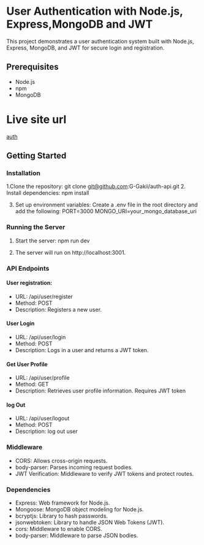 # User Authentication with Node.js, Express,MongoDB and JWT

This project demonstrates a user authentication system built with Node.js, Express, MongoDB, and JWT for secure login and registration.

## Prerequisites

- Node.js
- npm
- MongoDB

# Live site url

[auth](https://auth-api-4k3s.onrender.com/api/user/welcome)

## Getting Started

### Installation

1.Clone the repository:
git clone git@github.com:G-Gakii/auth-api.git 2. Install dependencies:
npm install

3. Set up environment variables: Create a .env file in the root directory and add the following:
   PORT=3000
   MONGO_URI=your_mongo_database_uri

### Running the Server

1. Start the server:
   npm run dev

2. The server will run on http://localhost:3001.

### API Endpoints

#### User registration:

- URL: /api/user/register
- Method: POST
- Description: Registers a new user.

#### User Login

- URL: /api/user/login
- Method: POST
- Description: Logs in a user and returns a JWT token.

#### Get User Profile

- URL: /api/user/profile
- Method: GET
- Description: Retrieves user profile information. Requires JWT token

#### log Out

- URL: /api/user/logout
- Method: POST
- Description: log out user

### Middleware

- CORS: Allows cross-origin requests.
- body-parser: Parses incoming request bodies.
- JWT Verification: Middleware to verify JWT tokens and protect routes.

### Dependencies

- Express: Web framework for Node.js.
- Mongoose: MongoDB object modeling for Node.js.
- bcryptjs: Library to hash passwords.
- jsonwebtoken: Library to handle JSON Web Tokens (JWT).
- cors: Middleware to enable CORS.
- body-parser: Middleware to parse JSON bodies.
